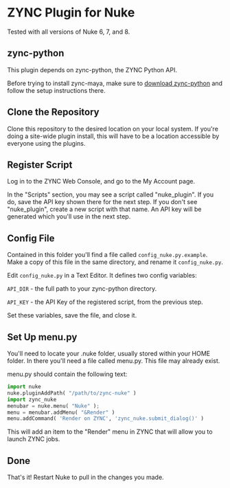 # ZYNC Plugin for Nuke

Tested with all versions of Nuke 6, 7, and 8. 

## zync-python

This plugin depends on zync-python, the ZYNC Python API.

Before trying to install zync-maya, make sure to [download zync-python](https://github.com/zync/zync-python) and follow the setup instructions there.

## Clone the Repository

Clone this repository to the desired location on your local system. If you're doing a site-wide plugin install, this will have to be a location accessible by everyone using the plugins. 

## Register Script

Log in to the ZYNC Web Console, and go to the My Account page.

In the "Scripts" section, you may see a script called "nuke_plugin". If you do, save the API key shown there for the next step. If you don't see "nuke_plugin", create a new script with that name. An API key will be generated which you'll use in the next step.

## Config File

Contained in this folder you'll find a file called ```config_nuke.py.example```. Make a copy of this file in the same directory, and rename it ```config_nuke.py```.

Edit ```config_nuke.py``` in a Text Editor. It defines two config variables:

```API_DIR``` - the full path to your zync-python directory.

```API_KEY``` - the API Key of the registered script, from the previous step.

Set these variables, save the file, and close it.

## Set Up menu.py

You'll need to locate your .nuke folder, usually stored within your HOME folder. In there you'll need a file called menu.py. This file may already exist.

menu.py should contain the following text:

```python
import nuke
nuke.pluginAddPath( "/path/to/zync-nuke" )
import zync_nuke
menubar = nuke.menu( "Nuke" );
menu = menubar.addMenu( "&Render" )
menu.addCommand( 'Render on ZYNC', 'zync_nuke.submit_dialog()' )
```

This will add an item to the "Render" menu in ZYNC that will allow you to launch ZYNC jobs.

## Done

That's it! Restart Nuke to pull in the changes you made.

